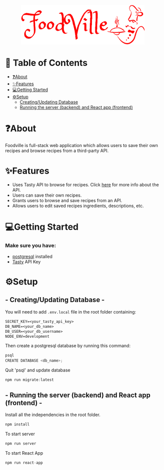 <p align="center">
  <img alt="FoodVille" width="400px" src="./src/images/FoodVille.png" />
</p>

# 📖 Table of Contents

- [❓About](#about)
- [✨Features](#features)
- [💻Getting Started](#-getting-started)
- [⚙️Setup](#-setup)
  - [Creating/Updating Database](#--creatingupdating-database--)
  - [Running the server (backend) and React app (frontend)](#--running-the-server-backend-and-react-app-frontend--)

# ❓About

Foodville is full-stack web application which allows users to save their own recipes and browse recipes from a third-party API.

# ✨Features

- Uses Tasty API to browse for recipes. Click [here](https://rapidapi.com/apidojo/api/tasty) for more info about the API.
- Users can save their own recipes.
- Grants users to browse and save recipes from an API.
- Allows users to edit saved recipes ingredients, descriptions, etc.

# 💻Getting Started

### Make sure you have:

- [postgresql](https://www.postgresql.org/) installed
- [Tasty](https://rapidapi.com/apidojo/api/tasty) API Key

# ⚙️Setup

## - Creating/Updating Database -

You will need to add `.env.local` file in the root folder containing:

```
SECRET_KEY=<your_tasty_api_key>
DB_NAME=<your_db_name>
DB_USER=<your_db_username>
NODE_ENV=development
```

Then create a postgresql database by running this command:

```js
psql
CREATE DATABASE <db_name>;
```

Quit 'psql' and update database

```js
npm run migrate:latest
```

## - Running the server (backend) and React app (frontend) -

Install all the independencies in the root folder.

```js
npm install
```

To start server

```js
npm run server
```

To start React App

```js
npm run react-app
```

<!-- ### 🛠 Contributors
Feel free to check out our github pages and see what other projects I have worked on! 😎
<table>
  <tr>
    <td align="center"><a href="https://github.com/iAmKenKinoshita"><img src="https://avatars.githubusercontent.com/u/89846582?s=400&u=b052bbb5e3d39e2d2645d0aa61c2c06ce0fe92c2&v=4" width="200px;" alt=""/><br /><sub><b>Ken Kinoshita</b></sub></a></td>
  </tr>
</table> -->
